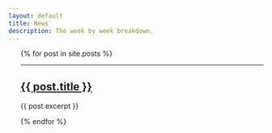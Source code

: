 ```yaml
---
layout: default
title: News
description: The week by week breakdown.
---
```

<ul>
  {% for post in site.posts %}
      <hr>
      <h2><a href="{{site.baseurl}}{{ post.url }}">{{ post.title }}</a></h2>
      <p>{{ post.excerpt }}</p>
  {% endfor %}
</ul>